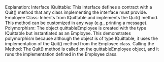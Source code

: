 Explanation:
Interface IQuittable: This interface defines a contract with a Quit() method that any class implementing the interface must provide.
Employee Class: Inherits from IQuittable and implements the Quit() method. This method can be customized in any way (e.g., printing a message).
Polymorphism: The object quittableEmployee is created with the type IQuittable but instantiated as an Employee. This demonstrates polymorphism because although the object is of type IQuittable, it uses the implementation of the Quit() method from the Employee class.
Calling the Method: The Quit() method is called on the quittableEmployee object, and it runs the implementation defined in the Employee class.
